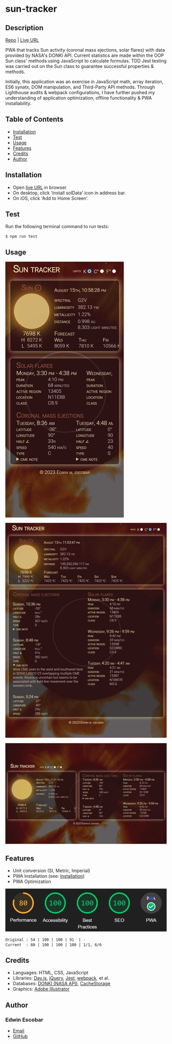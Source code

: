 
# sun-tracker

## Description
[Repo](https://github.com/escowin/sun-tracker) |
[Live URL](https://escowin.github.io/sun-tracker)
    
PWA that tracks Sun activity (coronal mass ejections, solar flares) with data provided by NASA's DONKI API. Current statistics are made within the OOP Sun class' methods using JavaScript to calculate formulas. TDD Jest testing was carried out on the Sun class to guarantee successful properties & methods.

Initially, this application was an exercise in JavaScript math, array iteration, ES6 synatx, DOM manipulation, and Third-Party API methods. Through Lighthouse audits & webpack configurations, I have further pushed my understanding of application optimization, offline functionality & PWA installability.

## Table of Contents
- [Installation](#installation)
- [Test](#test)
- [Usage](#usage)
- [Features](#features)
- [Credits](#credits)
- [Author](#author)

## Installation
- Open [live URL](https://escowin.github.io/sun-tracker) in browser. 
- On desktop, click 'Install solData' icon in address bar.
- On iOS, click 'Add to Home Screen'.

## Test
Run the following terminal command to run tests:
```
$ npm run test
```

## Usage

![mobile](./assets/img/display-sm.jpg)

![tablet](./assets/img/display-md.jpg)

![desktop](./assets/img/display-lg.jpg)

## Features
- Unit conversion (SI, Metric, Imperial)
- PWA Installation (see: [Installation](#installation))
- PWA Optimization

![lighthouse-audit](./assets/img/audit.jpg)
``````
Original : 54 | 100 | 100 | 91  | -
Current  : 80 | 100 | 100 | 100 | 1/1, 6/6
``````
## Credits
- Languages: HTML, CSS, JavaScript
- Libraries: [Day.js](https://day.js.org/), [jQuery](https://api.jquery.com/), [Jest](https://jestjs.io/), [webpack](https://github.com/webpack/webpack), et al.
- Databases: [DONKI (NASA API)](https://ccmc.gsfc.nasa.gov/tools/DONKI/), [CacheStorage](https://developer.mozilla.org/en-US/docs/Web/API/CacheStorage)
- Graphics: [Adobe Illustrator](https://www.adobe.com/products/illustrator.html)

## Author
### Edwin Escobar
- [Email](mailto:edwin@escowinart.com)
- [GitHub](https://github.com/escowin)
